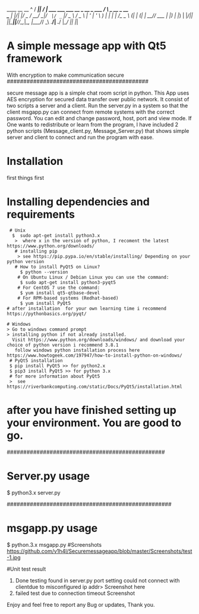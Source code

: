 
 ____  __  __                                   ^
/ ___||  \/  | ___  ___ ___  __ _  __ _  ___   / \   _ __  _ __  
\___ \| |\/| |/ _ \/ __/ __|/ _` |/ _` |/ _ \ / _ \ | '_ \| '_ \ 
 ___) | |  | |  __/\__ \__ \ (_| | (_| |  __// ___ \| |_) | |_) |
|____/|_|  |_|\___||___/___/\__,_|\__, |\___/_/   \_\ .__/| .__/ 
                                  |___/             |_|   |_|  

# A simple message app with Qt5 framework
With encryption to make communication secure
###########################################

secure message app is a simple chat room script in python. This App uses AES encryption for secured data transfer over public network. 
It consist of two scripts a server and a client. Run the server.py in a system so that the client msgapp.py can connect from remote systems 
with the correct password. 
You can edit and change password, host, port and view mode.
If One wants to redistribute or learn from the program, I have included 2 python scripts (Message_client.py, Message_Server.py) that 
shows simple server and client to connect and run the program with ease.

# Installation
  first things first
   # Installing dependencies and requirements

     # Unix
      $  sudo apt-get install python3.x
       >  where x in the version of python, I recoment the latest https://www.python.org/downloads/
       # installing pip
        > see https://pip.pypa.io/en/stable/installing/ Depending on your python version
       # How to install PyQt5 on Linux?
         $ python --version
        # On Ubuntu Linux / Debian Linux you can use the command:
         $ sudo apt-get install python3-pyqt5
        # For CentOS 7 use the command:
         $ yum install qt5-qtbase-devel 
        # For RPM-based systems (Redhat-based)
         $ yum install PyQt5
    # after installation  for your own learning time i recommend https://pythonbasics.org/pyqt/

    # Windows
    > Go to windows command prompt
    > installing python if not already installed.
      Visit https://www.python.org/downloads/windows/ and download your choice of python version i recommend 3.8.1
       follow windows python installation process here https://www.howtogeek.com/197947/how-to-install-python-on-windows/
     # PyQt5 installation
     $ pip install PyQt5 >> for python2.x
     $ pip3 install PyQt5 >> for python 3.x
     # for more information about PyQt5
     >  see https://riverbankcomputing.com/static/Docs/PyQt5/installation.html

     
# after you have finished setting up your environment. You are good to go.

################################################
# Server.py usage

$ python3.x server.py


##################################################
# msgapp.py usage

$ python.3.x msgapp.py
#Screenshots
https://github.com/v1h4l/Securemessageapp/blob/master/Screenshots/test-1.jpg

#Unit test result
1. Done testing found in server.py
   port setting could not connect with clientdue to misconfigured ip addr>
   Screenshot here
1. failed test due to connection timeout
  Screenshot




Enjoy and feel free to report any Bug or updates, Thank you.




